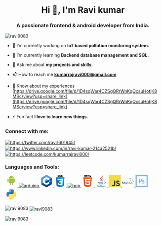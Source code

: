 <h1 align="center">Hi 👋, I'm Ravi kumar</h1>
<h3 align="center">A passionate frontend & android developer from India.</h3>



<p align="left"> <img src="https://komarev.com/ghpvc/?username=ravi9083&label=Profile%20views&color=0e75b6&style=flat" alt="ravi9083" /> </p>

- 🔭 I’m currently working on **IoT based pollution monitoring system.**

- 🌱 I’m currently learning **Backend database management and SQL.**

- 💬 Ask me about **my projects and skills.**

- 📫 How to reach me **kumarrajravi000@gmail.com**

- 📄 Know about my experiences [https://drive.google.com/file/d/1D4sqWar4CZSgQRrWnKqQcsuHotjK8MSc/view?usp=share_link](https://drive.google.com/file/d/1D4sqWar4CZSgQRrWnKqQcsuHotjK8MSc/view?usp=share_link)

- ⚡ Fun fact **I love to learn new things.**

<h3 align="left">Connect with me:</h3>
<p align="left">
<a href="https://twitter.com/https://twitter.com/ravi16018451" target="blank"><img align="center" src="https://raw.githubusercontent.com/rahuldkjain/github-profile-readme-generator/master/src/images/icons/Social/twitter.svg" alt="https://twitter.com/ravi16018451" height="30" width="40" /></a>
<a href="https://linkedin.com/in/https://www.linkedin.com/in/ravi-kumar-214a2521b/" target="blank"><img align="center" src="https://raw.githubusercontent.com/rahuldkjain/github-profile-readme-generator/master/src/images/icons/Social/linked-in-alt.svg" alt="https://www.linkedin.com/in/ravi-kumar-214a2521b/" height="30" width="40" /></a>
<a href="https://www.leetcode.com/https://leetcode.com/kumarrajravi000/" target="blank"><img align="center" src="https://raw.githubusercontent.com/rahuldkjain/github-profile-readme-generator/master/src/images/icons/Social/leet-code.svg" alt="https://leetcode.com/kumarrajravi000/" height="30" width="40" /></a>
</p>

<h3 align="left">Languages and Tools:</h3>
<p align="left"> <a href="https://developer.android.com" target="_blank" rel="noreferrer"> <img src="https://raw.githubusercontent.com/devicons/devicon/master/icons/android/android-original-wordmark.svg" alt="android" width="40" height="40"/> </a> <a href="https://www.arduino.cc/" target="_blank" rel="noreferrer"> <img src="https://cdn.worldvectorlogo.com/logos/arduino-1.svg" alt="arduino" width="40" height="40"/> </a> <a href="https://www.w3schools.com/cpp/" target="_blank" rel="noreferrer"> <img src="https://raw.githubusercontent.com/devicons/devicon/master/icons/cplusplus/cplusplus-original.svg" alt="cplusplus" width="40" height="40"/> </a> <a href="https://www.w3schools.com/css/" target="_blank" rel="noreferrer"> <img src="https://raw.githubusercontent.com/devicons/devicon/master/icons/css3/css3-original-wordmark.svg" alt="css3" width="40" height="40"/> </a> <a href="https://cloud.google.com" target="_blank" rel="noreferrer"> <img src="https://www.vectorlogo.zone/logos/google_cloud/google_cloud-icon.svg" alt="gcp" width="40" height="40"/> </a> <a href="https://www.w3.org/html/" target="_blank" rel="noreferrer"> <img src="https://raw.githubusercontent.com/devicons/devicon/master/icons/html5/html5-original-wordmark.svg" alt="html5" width="40" height="40"/> </a> <a href="https://www.java.com" target="_blank" rel="noreferrer"> <img src="https://raw.githubusercontent.com/devicons/devicon/master/icons/java/java-original.svg" alt="java" width="40" height="40"/> </a> <a href="https://developer.mozilla.org/en-US/docs/Web/JavaScript" target="_blank" rel="noreferrer"> <img src="https://raw.githubusercontent.com/devicons/devicon/master/icons/javascript/javascript-original.svg" alt="javascript" width="40" height="40"/> </a> <a href="https://www.mysql.com/" target="_blank" rel="noreferrer"> <img src="https://raw.githubusercontent.com/devicons/devicon/master/icons/mysql/mysql-original-wordmark.svg" alt="mysql" width="40" height="40"/> </a> <a href="https://www.photoshop.com/en" target="_blank" rel="noreferrer"> <img src="https://raw.githubusercontent.com/devicons/devicon/master/icons/photoshop/photoshop-line.svg" alt="photoshop" width="40" height="40"/> </a> <a href="https://www.python.org" target="_blank" rel="noreferrer"> <img src="https://raw.githubusercontent.com/devicons/devicon/master/icons/python/python-original.svg" alt="python" width="40" height="40"/> </a> </p>

<p><img align="left" src="https://github-readme-stats.vercel.app/api/top-langs?username=ravi9083&show_icons=true&locale=en&layout=compact" alt="ravi9083" /></p>

<p>&nbsp;<img align="center" src="https://github-readme-stats.vercel.app/api?username=ravi9083&show_icons=true&locale=en" alt="ravi9083" /></p>

<p><img align="center" src="https://github-readme-streak-stats.herokuapp.com/?user=ravi9083&" alt="ravi9083" /></p>

